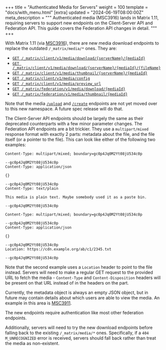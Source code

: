 +++
title = "Authenticated Media for Servers"
weight = 100
template = "docs/with_menu.html"
[extra]
updated = "2024-06-19T08:00:00Z"
meta_description = """
Authenticated media (MSC3916) lands in Matrix 1.11, requiring servers to support
new endpoints on the Client-Server API and Federation API. This guide covers the
Federation API changes in detail.
"""
+++

With Matrix 1.11 (via [MSC3916]), there are new media download endpoints to replace the outdated
`/_matrix/media/*` ones. They are:

* [`GET /_matrix/client/v1/media/download/{serverName}/{mediaId}`]
* [`GET /_matrix/client/v1/media/download/{serverName}/{mediaId}/{fileName}`]
* [`GET /_matrix/client/v1/media/thumbnail/{serverName}/{mediaId}`]
* [`GET /_matrix/client/v1/media/config`]
* [`GET /_matrix/client/v1/media/preview_url`]
* [`GET /_matrix/federation/v1/media/download/{mediaId}`]
* [`GET /_matrix/federation/v1/media/thumbnail/{mediaId}`]

Note that the media [`/upload`] and [`/create`] endpoints are not yet moved over
to this new namespace. A future spec release will do that.

The Client-Server API endpoints should be largely the same as their deprecated
counterparts with a few minor parameter changes. The Federation API endpoints are
a bit trickier. They use a `multipart/mixed` response format with exactly 2 parts:
metadata about the file, and the file itself (or a pointer to the file). This can
look like either of the following two examples:

```text
Content-Type: multipart/mixed; boundary=gc0p4Jq0M2Yt08jU534c0p

--gc0p4Jq0M2Yt08jU534c0p
Content-Type: application/json

{}

--gc0p4Jq0M2Yt08jU534c0p
Content-Type: text/plain

This media is plain text. Maybe somebody used it as a paste bin.

--gc0p4Jq0M2Yt08jU534c0p
```

```text
Content-Type: multipart/mixed; boundary=gc0p4Jq0M2Yt08jU534c0p

--gc0p4Jq0M2Yt08jU534c0p
Content-Type: application/json

{}

--gc0p4Jq0M2Yt08jU534c0p
Location: https://cdn.example.org/ab/c1/2345.txt

--gc0p4Jq0M2Yt08jU534c0p
```

Note that the second example uses a `Location` header to point to the file instead.
Servers will need to make a regular GET request to the provided URL to fetch the
media - `Content-Type` and `Content-Disposition` headers will be present on that
URL instead of in the headers on the part.

Currently, the metadata object is always an empty JSON object, but in future may
contain details about which users are able to view the media. An example in this
area is [MSC3911].

The new endpoints require authentication like most other federation endpoints.

Additionally, servers will need to try the new download endpoints before falling
back to the existing `/_matrix/media/*` ones. Specifically, if a `404 M_UNRECOGNIZED`
error is received, servers should fall back rather than treat the media as
non-existent.

<!-- Link tree -->
[MSC3911]: https://github.com/matrix-org/matrix-spec-proposals/pull/3911
[MSC3916]: https://github.com/matrix-org/matrix-spec-proposals/pull/3916
[`GET /_matrix/client/v1/media/download/{serverName}/{mediaId}`]: https://spec.matrix.org/unstable/client-server-api/#get_matrixclientv1mediadownloadservernamemediaid
[`GET /_matrix/client/v1/media/download/{serverName}/{mediaId}/{fileName}`]: https://spec.matrix.org/unstable/client-server-api/#get_matrixclientv1mediadownloadservernamemediaidfilename
[`GET /_matrix/client/v1/media/thumbnail/{serverName}/{mediaId}`]: https://spec.matrix.org/unstable/client-server-api/#get_matrixclientv1mediathumbnailservernamemediaid
[`GET /_matrix/client/v1/media/config`]: https://spec.matrix.org/unstable/client-server-api/#get_matrixclientv1mediaconfig
[`GET /_matrix/client/v1/media/preview_url`]: https://spec.matrix.org/unstable/client-server-api/#get_matrixclientv1mediapreview_url
[`/create`]: https://spec.matrix.org/unstable/client-server-api/#post_matrixmediav1create
[`/upload`]: https://spec.matrix.org/unstable/client-server-api/#post_matrixmediav3upload
[`GET /_matrix/federation/v1/media/download/{mediaId}`]: https://spec.matrix.org/unstable/server-server-api/#get_matrixfederationv1mediadownloadmediaid
[`GET /_matrix/federation/v1/media/thumbnail/{mediaId}`]: https://spec.matrix.org/unstable/server-server-api/#get_matrixfederationv1mediathumbnailmediaid
